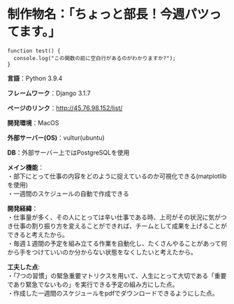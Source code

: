 # 制作物名：「ちょっと部長！今週パツってます。」  

```
function test() {
  console.log("この関数の前に空白行があるのがわかりますか?");
}
```


**言語**：Python 3.9.4  

**フレームワーク**：Django 3.1.7  

**ページのリンク**：http://45.76.98.152/list/  

**開発環境**：MacOS  

**外部サーバー(OS)**：vultur(ubuntu)  

**DB**：外部サーバー上ではPostgreSQLを使用  


**メイン機能**：  
・部下にとって仕事の内容をどのように捉えているのか可視化できる(matplotlibを使用)  
・一週間のスケジュールの自動で作成できる   


**開発経緯**：  
・仕事量が多く、その人にとっては辛い仕事である時、上司がその状況に気がつき仕事の割り振り方を変えることができれば、チームとして成果を上げることができると考えたから。  
・毎週１週間の予定を組み立てる作業を自動化し、たくさんやることがあって何から手をつけていいのか分からない状態をなくしたいと考えたから。  


**工夫した点**:   
・「7つの習慣」の緊急重要マトリクスを用いて、人生にとって大切である「重要であり緊急でないもの」を実行できる予定の組み方にした点。  
・作成した一週間のスケジュールをpdfでダウンロードできるようにした点。  
